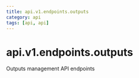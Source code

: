 ```yaml
---
title: api.v1.endpoints.outputs
category: api
tags: [api, api]
---
```


# api.v1.endpoints.outputs

Outputs management API endpoints

